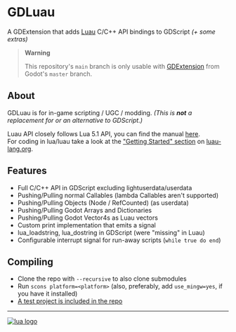 # GDLuau
A GDExtension that adds [Luau](https://luau-lang.org) C/C++ API bindings to GDScript
*(+ some extras)*

> **Warning**
>
> This repository's `main` branch is only usable with
> [GDExtension](https://godotengine.org/article/introducing-gd-extensions)
> from Godot's `master` branch.

About
-----
GDLuau is for in-game scripting / UGC / modding.
*(This is **not** a replacement for or an alternative to GDScript.)*

Luau API closely follows Lua 5.1 API, you can find the manual [here](https://www.lua.org/manual/5.1/manual.html).<br />
For coding in lua/luau take a look at the ["Getting Started" section](https://luau-lang.org/getting-started) on [luau-lang.org](https://luau-lang.org).<br />


Features
--------
- Full C/C++ API in GDScript excluding lightuserdata/userdata
- Pushing/Pulling normal Callables (lambda Callables aren't supported)
- Pushing/Pulling Objects (Node / RefCounted) (as userdata)
- Pushing/Pulling Godot Arrays and Dictionaries
- Pushing/Pulling Godot Vector4s as Luau vectors
- Custom print implementation that emits a signal
- lua_loadstring, lua_dostring in GDScript (were "missing" in Luau)
- Configurable interrupt signal for run-away scripts (`while true do end`)


Compiling
------------
- Clone the repo with `--recursive` to also clone submodules
- Run `scons platform=<platform>` (also, preferably, add `use_mingw=yes`, if you have it installed)
- [A test project is included in the repo](https://github.com/Manonox/GDLuau/tree/master/demo)

---------------
[![lua logo](https://luau-lang.org/assets/images/luau.png)](https://luau-lang.org)<br />
